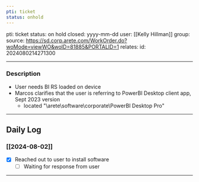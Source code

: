 ```yaml
---
pti: ticket
status: onhold
---
```


pti: ticket
status: on hold
closed: yyyy-mm-dd
user: [[Kelly Hillman]]
group: 
source: https://sd.corp.arete.com/WorkOrder.do?woMode=viewWO&woID=81885&PORTALID=1
relates: 
id: 2024080214271300

---
### Description
- User needs BI RS loaded on device
- Marcos clarifies that the user is referring to PowerBI Desktop client app, Sept 2023 version
	- located "\\arete\software\corporate\PowerBI Desktop Pro"
---
## Daily Log
### [[2024-08-02]]
- [x] Reached out to user to install software
    - [ ] Waiting for response from user
---


